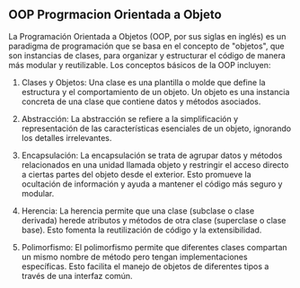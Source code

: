 ## OOP Progrmacion Orientada a Objeto

La Programación Orientada a Objetos (OOP, por sus siglas en inglés) es un paradigma de programación que se basa en el concepto de "objetos", que son instancias de clases, para organizar y estructurar el código de manera más modular y reutilizable. Los conceptos básicos de la OOP incluyen:

1. Clases y Objetos: Una clase es una plantilla o molde que define la estructura y el comportamiento de un objeto. Un objeto es una instancia concreta de una clase que contiene datos y métodos asociados.

2. Abstracción: La abstracción se refiere a la simplificación y representación de las características esenciales de un objeto, ignorando los detalles irrelevantes.

3. Encapsulación: La encapsulación se trata de agrupar datos y métodos relacionados en una unidad llamada objeto y restringir el acceso directo a ciertas partes del objeto desde el exterior. Esto promueve la ocultación de información y ayuda a mantener el código más seguro y modular.

4. Herencia: La herencia permite que una clase (subclase o clase derivada) herede atributos y métodos de otra clase (superclase o clase base). Esto fomenta la reutilización de código y la extensibilidad.

5. Polimorfismo: El polimorfismo permite que diferentes clases compartan un mismo nombre de método pero tengan implementaciones específicas. Esto facilita el manejo de objetos de diferentes tipos a través de una interfaz común.
